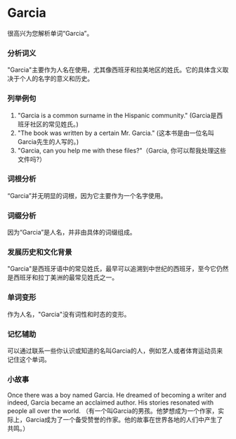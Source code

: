 # Garcia

很高兴为您解析单词“Garcia”。

  

### 分析词义

  

"Garcia"主要作为人名在使用，尤其像西班牙和拉美地区的姓氏。它的具体含义取决于个人的名字的意义和历史。

  

### 列举例句

  

1.  "Garcia is a common surname in the Hispanic community." (Garcia是西班牙社区的常见姓氏。)
2.  "The book was written by a certain Mr. Garcia." (这本书是由一位名叫Garcia先生的人写的。)
3.  "Garcia, can you help me with these files?"（Garcia, 你可以帮我处理这些文件吗?）

  

### 词根分析

  

“Garcia”并无明显的词根，因为它主要作为一个名字使用。

  

### 词缀分析

  

因为“Garcia”是人名，并非由具体的词缀组成。

  

### 发展历史和文化背景

  

"Garcia"是西班牙语中的常见姓氏，最早可以追溯到中世纪的西班牙，至今它仍然是西班牙和拉丁美洲的最常见姓氏之一。

  

### 单词变形

  

作为人名，"Garcia"没有词性和时态的变形。

  

### 记忆辅助

  

可以通过联系一些你认识或知道的名叫Garcia的人，例如艺人或者体育运动员来记住这个单词。

  

### 小故事

  

Once there was a boy named Garcia. He dreamed of becoming a writer and indeed, Garcia became an acclaimed author. His stories resonated with people all over the world. （有一个叫Garcia的男孩。他梦想成为一个作家，实际上，Garcia成为了一个备受赞誉的作家。他的故事在世界各地的人们中产生了共鸣。）
